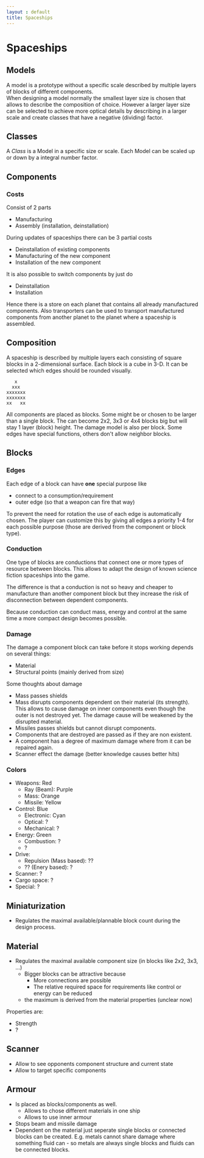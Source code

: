 ```yaml
---
layout : default
title: Spaceships
---
```

# Spaceships

## Models
A model is a prototype without a specific scale described by multiple layers of blocks of different components.  
When designing a model normally the smallest layer size is chosen that allows to describe the composition of choice.
However a larger layer size can be selected to achieve more optical details by describing in a larger scale and 
create classes that have a negative (dividing) factor. 

## Classes
A _Class_ is a Model in a specific size or scale. Each Model can be scaled up or down by a integral number factor.

## Components
### Costs
Consist of 2 parts

- Manufacturing
- Assembly (installation, deinstallation)

During updates of spaceships there can be 3 partial costs

- Deinstallation of existing components
- Manufacturing of the new component
- Installation of the new component

It is also possible to switch components by just do

- Deinstallation
- Installation

Hence there is a store on each planet that contains all already manufactured components.
Also transporters can be used to transport manufactured components from another planet to the planet
where a spaceship is assembled.   

## Composition
A spaceship is described by multiple layers each consisting of square blocks in a 2-dimensional surface.
Each block is a cube in 3-D. It can be selected which edges should be rounded visually.

	   x
	  xxx
	xxxxxxx
	xxxxxxx
	xx   xx
	
All components are placed as blocks. Some might be or chosen to be larger than a single block. The can become 2x2, 3x3 or 4x4 blocks big but will stay 1 layer (block) height.
The damage model is also per block. Some edges have special functions, others don't allow neighbor blocks.

## Blocks
### Edges
Each edge of a block can have **one** special purpose like

- connect to a consumption/requirement
- outer edge (so that a weapon can fire that way)

To prevent the need for rotation the use of each edge is automatically chosen. 
The player can customize this by giving all edges a priority 1-4 for each possible purpose (those are derived from the component or block type).

### Conduction
One type of blocks are conductions that connect one or more types of resource between blocks.
This allows to adapt the design of known science fiction spaceships into the game.

The difference is that a conduction is not so heavy and cheaper to manufacture than another component 
block but they increase the risk of disconnection between dependent components.

Because conduction can conduct mass, energy and control at the same time a more compact design becomes possible. 

### Damage
The damage a component block can take before it stops working depends on several things:

- Material
- Structural points (mainly derived from size)

Some thoughts about damage
- Mass passes shields
- Mass disrupts components dependent on their material (its strength). This allows to cause damage on inner components even though the outer is not destroyed yet. The damage cause will be weakened by the disrupted material.
- Missiles passes shields but cannot disrupt components.
- Components that are destroyed are passed as if they are non existent.
- A component has a degree of maximum damage where from it can be repaired again.
- Scanner effect the damage (better knowledge causes better hits) 

### Colors
- Weapons: Red
	- Ray (Beam): Purple
	- Mass: Orange
	- Missile: Yellow
- Control: Blue
	- Electronic: Cyan
	- Optical: ?
	- Mechanical: ?
- Energy: Green
	- Combustion: ?
	- ?
- Drive:
	- Repulsion (Mass based): ??
	- ?? (Enery based): ?
- Scanner: ?
- Cargo space: ?
- Special: ?

## Miniaturization
- Regulates the maximal available/plannable block count during the design process.

## Material
- Regulates the maximal available component size (in blocks like 2x2, 3x3, ...)
	- Bigger blocks can be attractive because
		- More connections are possible
		- The relative required space for requirements like control or energy can be reduced
	- the maximum is derived from the material properties (unclear now)  
	
Properties are:
- Strength
- ?

## Scanner
- Allow to see opponents component structure and current state
- Allow to target specific components

## Armour
- Is placed as blocks/components as well.
	- Allows to chose different materials in one ship
	- Allows to use inner armour
- Stops beam and missile damage 
- Dependent on the material just seperate single blocks or connected blocks can be created. E.g. metals cannot share damage where something fluid can - so metals are always single blocks and fluids can be connected blocks. 	 